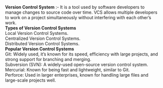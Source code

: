 **Version Control System** :- It is a tool used by software developers to manage changes to source code over time. 
VCS allows multiple developers to work on a project simultaneously without interfering with each other’s work.  
**Types of Version Control Systems**  
Local Version Control Systems.  
Centralized Version Control Systems.  
Distributed Version Control Systems.  
**Popular Version Control Systems**  
Git: Widely used, it’s known for its speed, efficiency with large projects, and strong support for branching and merging.  
Subversion (SVN): A widely-used open-source version control system.  
Mercurial: Known for being fast and lightweight, similar to Git.  
Perforce: Used in larger enterprises, known for handling large files and large-scale projects well.  
